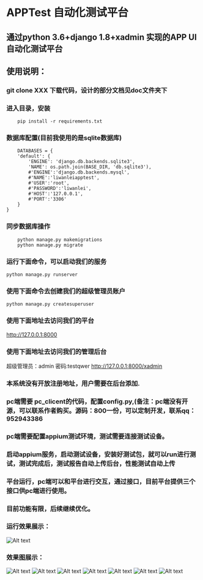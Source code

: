 # APPTest 自动化测试平台
## 通过python 3.6+django 1.8+xadmin 实现的APP  UI自动化测试平台
## 使用说明：
### git  clone XXX  下载代码，设计的部分文档见doc文件夹下
### 进入目录，安装
        pip install -r requirements.txt
### 数据库配置(目前我使用的是sqlite数据库)
        DATABASES = {
        'default': {
            'ENGINE': 'django.db.backends.sqlite3',
            'NAME': os.path.join(BASE_DIR, 'db.sqlite3'),
            #'ENGINE':'django.db.backends.mysql',
            #'NAME':'liwanleiapptest',
            #'USER':'root',
            #'PASSWORD':'liwanlei',
            #'HOST':'127.0.0.1',
            #'PORT':'3306'
        }
    }
 ### 同步数据库操作
        python manage.py makemigrations
        python manage.py migrate
 ### 运行下面命令，可以启动我们的服务
    python manage.py runserver
 ### 使用下面命令去创建我们的超级管理员账户
    python manage.py createsuperuser
 ### 使用下面地址去访问我们的平台
  <http://127.0.0.1:8000>
  ### 使用下面地址去访问我们的管理后台
  超级管理员：admin 密码:testqwer
  <http://127.0.0.1:8000/xadmin>
  ###  本系统没有开放注册地址，用户需要在后台添加.
 ### pc端需要 pc_clicent的代码，配置config.py,(备注：pc端没有开源，可以联系作者购买。源码：800一份，可以定制开发，联系qq：952943386
 ### pc端需要配置appium测试环境，测试需要连接测试设备。
 ### 启动appium服务，启动测试设备，安装好测试包，就可以run进行测试，测试完成后，测试报告自动上传后台，性能测试自动上传
 ### 平台运行，pc端可以和平台进行交互，通过接口，目前平台提供三个接口供pc端进行使用。
 ### 目前功能有限，后续继续优化。
 ### 运行效果展示：
  ![Alt text](https://github.com/liwanlei/UFATestPlan/blob/master/img/11.gif)
 ### 效果图展示：
 ![Alt text](https://github.com/liwanlei/UFATestPlan/blob/master/img/项目.png)
  ![Alt text](https://github.com/liwanlei/UFATestPlan/blob/master/img/测试用例.png)
  ![Alt text](https://github.com/liwanlei/UFATestPlan/blob/master/img/testreport.png)
  ![Alt text](https://github.com/liwanlei/UFATestPlan/blob/master/img/xingneng.png)
  ![Alt text](https://github.com/liwanlei/UFATestPlan/blob/master/img/QQ截图20180508161822.png)
  ![Alt text](https://github.com/liwanlei/UFATestPlan/blob/master/img/pc.png)
 ![Alt text](https://github.com/liwanlei/UFATestPlan/blob/master/img/pczhixing.png)
 
